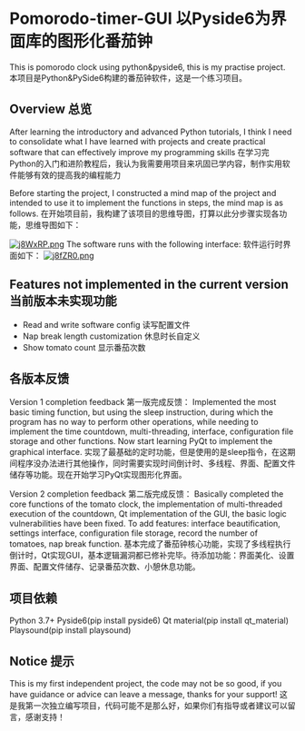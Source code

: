 # Pomorodo-timer-GUI 以Pyside6为界面库的图形化番茄钟

This is pomorodo clock using python&amp;pyside6, this is my practise project.
本项目是Python&PySide6构建的番茄钟软件，这是一个练习项目。

## Overview 总览
After learning the introductory and advanced Python tutorials, I think I need to consolidate what I have learned with projects and create practical software that can effectively improve my programming skills
在学习完Python的入门和进阶教程后，我认为我需要用项目来巩固已学内容，制作实用软件能够有效的提高我的编程能力

Before starting the project, I constructed a mind map of the project and intended to use it to implement the functions in steps, the mind map is as follows.
在开始项目前，我构建了该项目的思维导图，打算以此分步骤实现各功能，思维导图如下：

[![j8WxRP.png](https://s1.ax1x.com/2022/07/03/j8WxRP.png)](https://imgtu.com/i/j8WxRP)
The software runs with the following interface:
软件运行时界面如下：
[![j8fZR0.png](https://s1.ax1x.com/2022/07/03/j8fZR0.png)](https://imgtu.com/i/j8fZR0)

## Features not implemented in the current version 当前版本未实现功能
- Read and write software config 读写配置文件
- Nap break length customization 休息时长自定义
- Show tomato count 显示番茄次数

## 各版本反馈
Version 1 completion feedback 第一版完成反馈：
Implemented the most basic timing function, but using the sleep instruction, during which the program has no way to perform other operations, while needing to implement the time countdown, multi-threading, interface, configuration file storage and other functions. Now start learning PyQt to implement the graphical interface.
实现了最基础的定时功能，但是使用的是sleep指令，在这期间程序没办法进行其他操作，同时需要实现时间倒计时、多线程、界面、配置文件储存等功能。现在开始学习PyQt实现图形化界面。

Version 2 completion feedback 第二版完成反馈：
Basically completed the core functions of the tomato clock, the implementation of multi-threaded execution of the countdown, Qt implementation of the GUI, the basic logic vulnerabilities have been fixed. To add features: interface beautification, settings interface, configuration file storage, record the number of tomatoes, nap break function.
基本完成了番茄钟核心功能，实现了多线程执行倒计时，Qt实现GUI，基本逻辑漏洞都已修补完毕。待添加功能：界面美化、设置界面、配置文件储存、记录番茄次数、小憩休息功能。

## 项目依赖
Python 3.7+
Pyside6(pip install pyside6)
Qt material(pip install qt_material)
Playsound(pip install playsound)

## Notice 提示
This is my first independent project, the code may not be so good, if you have guidance or advice can leave a message, thanks for your support!
这是我第一次独立编写项目，代码可能不是那么好，如果你们有指导或者建议可以留言，感谢支持！
